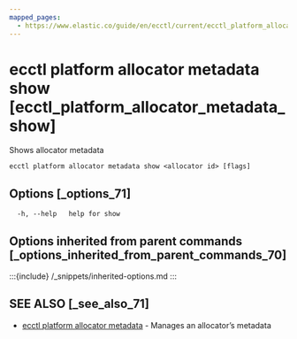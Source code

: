 ```yaml
---
mapped_pages:
  - https://www.elastic.co/guide/en/ecctl/current/ecctl_platform_allocator_metadata_show.html
---
```


# ecctl platform allocator metadata show [ecctl_platform_allocator_metadata_show]

Shows allocator metadata

```
ecctl platform allocator metadata show <allocator id> [flags]
```


## Options [_options_71]

```
  -h, --help   help for show
```


## Options inherited from parent commands [_options_inherited_from_parent_commands_70]

:::{include} /_snippets/inherited-options.md
:::


## SEE ALSO [_see_also_71]

* [ecctl platform allocator metadata](/reference/ecctl_platform_allocator_metadata.md)	 - Manages an allocator’s metadata


